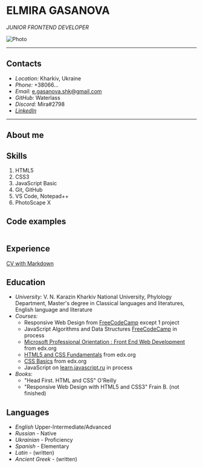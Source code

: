 # ELMIRA GASANOVA #
*JUNIOR FRONTEND DEVELOPER*

![Photo](https://user-images.githubusercontent.com/43781679/147974788-4767e90e-36a1-4b6f-bae5-8e51ceec5892.jpg)


-----
## Contacts
* *Location:* Kharkiv, Ukraine
* *Phone:* +38066...
* *Email:* e.gasanova.shk@gmail.com
* *GitHub:* Waterlass
* *Discord:* Mira#2798
* *[LinkedIn](https://www.linkedin.com/in/elmira-gasanova-4b5913218/)*
-----
## About me
## Skills
1. HTML5
2. CSS3
3. JavaScript Basic
4. Git, GitHub
5. VS Code, Notepad++
6. PhotoScape X
## Code examples
 ```
 
 ```
## Experience
[CV with Markdown](https://github.com/Waterlass/rsschool-cv/blob/gh-pages/cv.md)
## Education
* *University:* V. N. Karazin Kharkiv National University, Phylology Department, Master's degree in Classical languages and literatures, English language and literature
* *Courses:*
  + Responsive Web Design from [FreeCodeCamp](https://www.freecodecamp.org/learn/responsive-web-design/) except 1 project
  + JavaScript Algorithms and Data Structures [FreeCodeCamp](https://www.freecodecamp.org/learn/javascript-algorithms-and-data-structures/) in process
  + [Microsoft Professional Orientation : Front End Web Development](https://learning.edx.org/course/course-v1:Microsoft+DEV237x+3T2018/home) from edx.org
  + [HTML5 and CSS Fundamentals](https://learning.edx.org/course/course-v1:W3Cx+HTML5.0x+2T2018/home) from edx.org
  + [CSS Basics](https://learning.edx.org/course/course-v1:W3Cx+CSS.0x+3T2017/home) from edx.org
  + JavaScript on [learn.javascript.ru](https://learn.javascript.ru/) in process
* *Books:*
  + "Head First. HTML and CSS" O'Reilly
  + "Responsive Web Design with HTML5 and CSS3" Frain B. (not finished)
## Languages
* *English* Upper-Intermediate/Advanced
* *Russian* - Native
* *Ukrainian* - Proficiency
* *Spanish* - Elementary
* *Latin* - (written)
* *Ancient Greek* - (written)
